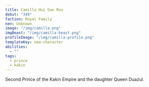 ```yaml
---
title: Camilla Hui Guo Rou
debut: "349"
faction: Royal Family
nen: Unknown
image: "/img/camilla.png"
imgBeast: "/img/camilla-beast.png"
profileImage: "/img/camilla-profile.png"
templateKey: new-character
abilities:
  - ""
tags:
  - prince
  - kakin
---
```


Second Prince of the Kakin Empire and the daughter Queen Duazul.
